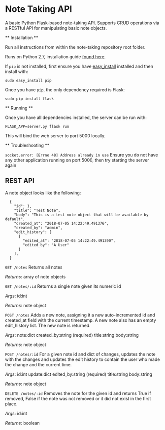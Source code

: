 # Note Taking API
A basic Python Flask-based note-taking API. Supports CRUD operations via a RESTful API for manipulating basic note objects.

** Installation **

Run all instructions from within the note-taking repository root folder.

Runs on Python 2.7, installation guide [found here](http://docs.python-guide.org/en/latest/starting/install/osx/#install-osx).

If `pip` is not installed, first ensure you have [easy_install](https://setuptools.readthedocs.io/en/latest/easy_install.html#installing-easy-install) installed and then install with:

```sudo easy_install pip```

Once you have `pip`, the only dependency required is Flask:

```sudo pip install flask```

** Running **

Once you have all dependencies installed, the server can be run with:

```FLASK_APP=server.py flask run```

This will bind the web server to port 5000 locally.

** Troubleshooting **

```socket.error: [Errno 48] Address already in use```
Ensure you do not have any other application running on port 5000, then try starting the server again


## REST API

A note object looks like the following:

```
  {
    "id": 1,
    "title": "Test Note",
    "body": "This is a test note object that will be available by default",
    "created_at": "2018-07-05 14:22:49.491376",
    "created_by": "admin",
    "edit_history": [
      {
        "edited_at": "2018-07-05 14:22:49.491390",
        "edited_by": "A User"
      }
    ],
  }
```

`GET /notes`
Returns all notes

*Returns*:
array of note objects

`GET /notes/:id`
Returns a single note given its numeric id

*Args*:
id:int

*Returns*:
note object

`POST /notes`
Adds a new note, assigning it a new auto-incremented id and
created\_at field with the current timestamp. A new note also
has an empty edit\_history list. The new note is returned.

*Args*:
note:dict
    created\_by:string (required)
    title:string
    body:string

*Returns*:
note object

`POST /notes/:id`
For a given note id and dict of changes, updates the note with the changes
and updates the edit history to contain the user who made the change and the
current time.

*Args*:
id:int
update:dict
    edited\_by:string (required)
    title:string
    body:string

*Returns*:
note object

`DELETE /notes/:id`
Removes the note for the given id and returns True if removed,
False if the note was not removed or it did not exist in the first place.

*Args*:
id:int

*Returns*:
boolean

